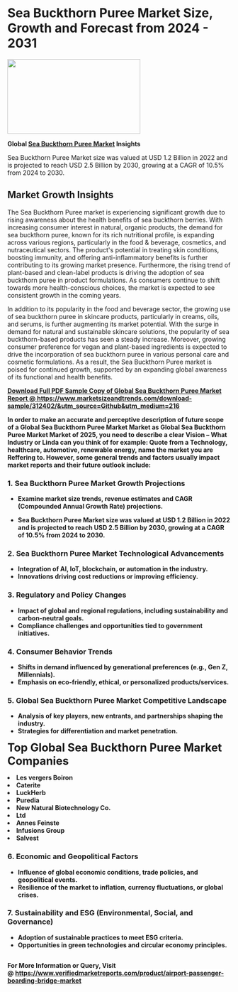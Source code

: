 <H1>Sea Buckthorn Puree Market Size, Growth and Forecast from 2024 - 2031</H1><img class="aligncenter size-medium wp-image-584254" src="https://thirdeyenews.in/wp-content/uploads/2024/09/Global-Market-Research-300x168.jpeg" alt="" width="300" height="168" /><p><strong>Global&nbsp;<a href="https://www.marketsizeandtrends.com/download-sample/312402/&amp;utm_source=Github&utm_medium=216">Sea Buckthorn Puree Market</a> Insights</strong></p><p>Sea Buckthorn Puree Market size was valued at USD 1.2 Billion in 2022 and is projected to reach USD 2.5 Billion by 2030, growing at a CAGR of 10.5% from 2024 to 2030.</p><p><h2>Market Growth Insights</h2> <p>The Sea Buckthorn Puree market is experiencing significant growth due to rising awareness about the health benefits of sea buckthorn berries. With increasing consumer interest in natural, organic products, the demand for sea buckthorn puree, known for its rich nutritional profile, is expanding across various regions, particularly in the food & beverage, cosmetics, and nutraceutical sectors. The product's potential in treating skin conditions, boosting immunity, and offering anti-inflammatory benefits is further contributing to its growing market presence. Furthermore, the rising trend of plant-based and clean-label products is driving the adoption of sea buckthorn puree in product formulations. As consumers continue to shift towards more health-conscious choices, the market is expected to see consistent growth in the coming years.</p> <p><strong><a href="#"></a></strong></p> <p>In addition to its popularity in the food and beverage sector, the growing use of sea buckthorn puree in skincare products, particularly in creams, oils, and serums, is further augmenting its market potential. With the surge in demand for natural and sustainable skincare solutions, the popularity of sea buckthorn-based products has seen a steady increase. Moreover, growing consumer preference for vegan and plant-based ingredients is expected to drive the incorporation of sea buckthorn puree in various personal care and cosmetic formulations. As a result, the Sea Buckthorn Puree market is poised for continued growth, supported by an expanding global awareness of its functional and health benefits.</p> <p><strong><a href="#"></p><p><span class=""><strong>Download Full PDF Sample Copy of Global Sea Buckthorn Puree Market Report</strong> @ <a href="https://www.marketsizeandtrends.com/download-sample/312402/&amp;utm_source=Github&utm_medium=216" target="_blank">https://www.marketsizeandtrends.com/download-sample/312402/&amp;utm_source=Github&utm_medium=216</a></span></p><p>In order to make an accurate and perceptive description of future scope of a Global&nbsp;Sea Buckthorn Puree Market Market as Global&nbsp;Sea Buckthorn Puree Market Market of 2025, you need to describe a clear Vision &ndash; What Industry or Linda can you think of for example: Quote from a Technology, healthcare, automotive, renewable energy, name the market you are Reffering to. However, some general trends and factors usually impact market reports and their future outlook include:</p><h3>1.&nbsp;<strong>Sea Buckthorn Puree Market Growth Projections</strong></h3><ul><li>Examine market size trends, revenue estimates and CAGR (Compounded Annual Growth Rate) projections.</li><li><p>Sea Buckthorn Puree Market size was valued at USD 1.2 Billion in 2022 and is projected to reach USD 2.5 Billion by 2030, growing at a CAGR of 10.5% from 2024 to 2030.</p></li></ul><h3>2.&nbsp;<strong>Sea Buckthorn Puree Market Technological Advancements</strong></h3><ul><li>Integration of AI, IoT, blockchain, or automation in the industry.</li><li>Innovations driving cost reductions or improving efficiency.</li></ul><h3>3.&nbsp;<strong>Regulatory and Policy Changes</strong></h3><ul><li>Impact of global and regional regulations, including sustainability and carbon-neutral goals.</li><li>Compliance challenges and opportunities tied to government initiatives.</li></ul><h3>4.&nbsp;<strong>Consumer Behavior Trends</strong></h3><ul><li>Shifts in demand influenced by generational preferences (e.g., Gen Z, Millennials).</li><li>Emphasis on eco-friendly, ethical, or personalized products/services.</li></ul><h3>5.&nbsp;<strong>Global Sea Buckthorn Puree Market Competitive Landscape</strong></h3><ul><li>Analysis of key players, new entrants, and partnerships shaping the industry.</li><li>Strategies for differentiation and market penetration.</li></ul><p data-pm-slice="1 1 []"><span style="color: inherit; font-family: inherit; font-size: 25px;">Top Global Sea Buckthorn Puree Market Companies</span></p><div class="" data-test-id=""><p><li>Les vergers Boiron</li><li> Caterite</li><li> LuckHerb</li><li> Puredia</li><li> New Natural Biotechnology Co.</li><li>Ltd</li><li> Annes Feinste</li><li> Infusions Group</li><li> Salvest</li></p></div><h3>6.&nbsp;<strong>Economic and Geopolitical Factors</strong></h3><ul><li>Influence of global economic conditions, trade policies, and geopolitical events.</li><li>Resilience of the market to inflation, currency fluctuations, or global crises.</li></ul><h3>7.&nbsp;<strong>Sustainability and ESG (Environmental, Social, and Governance)</strong></h3><ul><li>Adoption of sustainable practices to meet ESG criteria.</li><li>Opportunities in green technologies and circular economy principles.</li></ul><h2><strong style="font-size: 14px;">For More Information or Query, Visit @&nbsp;</strong><a style="background-color: #ffffff; font-size: 14px;" href="https://www.marketsizeandtrends.com/report/sea-buckthorn-puree-market/" target="_blank">https://www.verifiedmarketreports.com/product/airport-passenger-boarding-bridge-market</a></h2>
